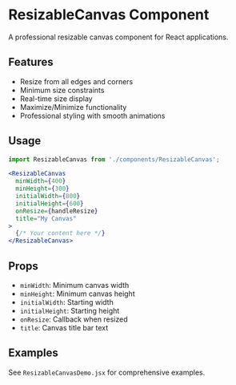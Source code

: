 # ResizableCanvas Component

A professional resizable canvas component for React applications.

## Features

- Resize from all edges and corners
- Minimum size constraints
- Real-time size display
- Maximize/Minimize functionality
- Professional styling with smooth animations

## Usage

```jsx
import ResizableCanvas from './components/ResizableCanvas';

<ResizableCanvas
  minWidth={400}
  minHeight={300}
  initialWidth={800}
  initialHeight={600}
  onResize={handleResize}
  title="My Canvas"
>
  {/* Your content here */}
</ResizableCanvas>
```

## Props

- `minWidth`: Minimum canvas width
- `minHeight`: Minimum canvas height  
- `initialWidth`: Starting width
- `initialHeight`: Starting height
- `onResize`: Callback when resized
- `title`: Canvas title bar text

## Examples

See `ResizableCanvasDemo.jsx` for comprehensive examples.
